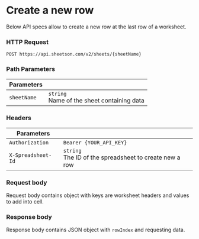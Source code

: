# Create a new row
Below API specs allow to create a new row at the last row of a worksheet.

### HTTP Request
`POST https://api.sheetson.com/v2/sheets/{sheetName}`

### Path Parameters
|**Parameters**| &nbsp;
|----------|------------
|`sheetName` | `string`  <br /> Name of the sheet containing data

### Headers
|**Parameters**| &nbsp;
|-------|---------
|`Authorization`| `Bearer {YOUR_API_KEY}`
|`X-Spreadsheet-Id`| `string` <br/> The ID of the spreadsheet to create new a row

### Request body
Request body contains object with keys are worksheet headers and values to add into cell.

### Response body
Response body contains JSON object with `rowIndex` and requesting data.
